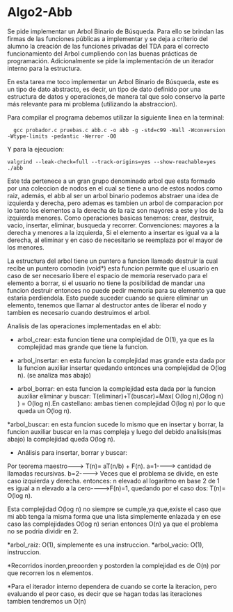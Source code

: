 # Algo2-Abb
Se pide implementar un Arbol Binario de Búsqueda. Para ello se brindan las firmas de las funciones públicas a implementar y se deja a criterio del alumno la creación de las funciones privadas del TDA para el correcto funcionamiento
del Arbol cumpliendo con las buenas prácticas de programación.
Adicionalmente se pide la implementación de un iterador interno para la estructura.

En esta tarea me toco implementar un Arbol Binario de Búsqueda, este es un tipo de dato abstracto, es decir, un tipo de dato definido por una estructura de datos y operaciones,de manera tal que solo conservo la parte más relevante para mi problema (utilizando la abstraccion).

Para compilar el programa debemos utilizar la siguiente linea en la terminal:

      gcc probador.c pruebas.c abb.c -o abb -g -std=c99 -Wall -Wconversion -Wtype-limits -pedantic -Werror -O0

Y para la ejecucion:

    valgrind --leak-check=full --track-origins=yes --show-reachable=yes ./abb


Este tda pertenece a un gran grupo denominado arbol que esta formado por una coleccion de nodos en el cual se tiene a uno de estos nodos como raiz, además, el abb al ser un arbol binario podemos abstraer una idea de izquierda y derecha, pero ademas es tambien un arbol de comparacion por lo tanto los elementos a la derecha de la raiz son mayores a este y los de la izquierda menores.
Como operaciones basicas tenemos: crear, destruir, vacio, insertar, eliminar, busqueda y recorrer.
Convenciones: mayores a la derecha y menores a la izquierda, Si el elemento a insertar es igual va a la derecha, al eliminar y en caso de necesitarlo se reemplaza por el mayor de los menores.

La estructura del arbol tiene un puntero a funcion llamado destruir la cual recibe un puntero comodin (void*) esta funcion permite que el usuario en caso de ser necesario libere el espacio de memoria reservado para el elemento a borrar, si el usuario no tiene la posibilidad de mandar una funcion destruir entonces no puede pedir memoria para su elemento ya que estaria perdiendola. Esto puede suceder cuando se quiere eliminar un elemento, tenemos que llamar al destructor antes de liberar el nodo y tambien es necesario cuando destruimos el arbol.

Analisis de las operaciones implementadas en el abb:

* arbol_crear: esta funcion tiene una complejidad de O(1), ya que es la complejidad mas grande que tiene la funcion.

* arbol_insertar: en esta funcion la complejidad mas grande esta dada por la funcion auxiliar insertar quedando entonces una complejidad de O(log n). (se analiza mas abajo)

* arbol_borrar: en esta funcion la complejidad esta dada por la funcion auxiliar eliminar y buscar:
 T(eliminar)+T(buscar)=Max( O(log n),O(log n) ) = O(log n).En castellano: ambas tienen complejidad O(log n) por lo que queda un O(log n).

*arbol_buscar: en esta funcion sucede lo mismo que en insertar y borrar, la funcion auxiliar buscar en la mas compleja y luego del debido analisis(mas abajo) la complejidad queda O(log n).

* Análisis para insertar, borrar y buscar:

 Por teorema maestro---> T(n)= aT(n/b) + F(n).
 a=1----> cantidad de llamadas recursivas.
 b=2----> Veces que el problema se divide, en este caso izquierda y derecha.
 entonces: n elevado al logaritmo en base 2 de 1 es igual a n elevado a la cero---->F(n)=1, quedando por el caso dos:
 T(n)= O(log n).

 Esta complejidad O(log n) no siempre se cumple,ya que,existe el caso que mi abb tenga la misma forma que una lista simplemente enlazada y en ese caso las complejidades O(log n) serian entonces O(n) ya que el problema no se podria dividir en 2.

*arbol_raiz: O(1), simplemente es una instruccion.
*arbol_vacio: O(1), instruccion.

*Recorridos inorden,preoorden y postorden la complejidad es de O(n) por que recorren los n elementos.

*Para el iterador interno dependera de cuando se corte la iteracion, pero evaluando el peor caso, es decir que se hagan todas las iteraciones tambien tendremos un O(n)
